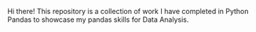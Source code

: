 Hi there! This repository is a collection of work I have completed in Python Pandas to showcase my pandas skills for Data Analysis. 
